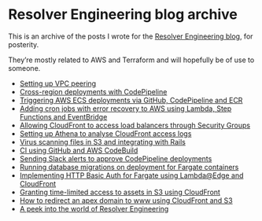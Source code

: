 # Resolver Engineering blog archive

This is an archive of the posts I wrote for the [Resolver Engineering blog](https://engineering.resolvergroup.com/), for posterity.

They’re mostly related to AWS and Terraform and will hopefully be of use to someone.

- [Setting up VPC peering](posts/setting-up-vpc-peering.md)
- [Cross-region deployments with CodePipeline](posts/cross-region-deployments-with-codepipeline.md)
- [Triggering AWS ECS deployments via GitHub, CodePipeline and ECR](posts/triggering-aws-ecs-deployments-via-github-codepipeline-and-ecr.md)
- [Adding cron jobs with error recovery to AWS using Lambda, Step Functions and EventBridge](posts/adding-cron-jobs-with-error-recovery-to-aws-using-lambda-step-functions-and-eventbridge.md)
- [Allowing CloudFront to access load balancers through Security Groups](posts/allowing-cloudfront-to-access-load-balancers-through-security-groups.md)
- [Setting up Athena to analyse CloudFront access logs](posts/setting-up-athena-to-analyse-cloudfront-access-logs.md)
- [Virus scanning files in S3 and integrating with Rails](posts/virus-scanning-files-in-s3-and-integrating-with-rails.md)
- [CI using GitHub and AWS CodeBuild](posts/ci-using-github-and-aws-codebuild.md)
- [Sending Slack alerts to approve CodePipeline deployments](posts/sending-slack-alerts-to-approve-codepipeline-deployments.md)
- [Running database migrations on deployment for Fargate containers](posts/running-database-migrations-on-deployment-for-fargate-containers.md)
- [Implementing HTTP Basic Auth for Fargate using Lambda@Edge and CloudFront](posts/implementing-http-basic-auth-for-fargate-using-lambda-edge-and-cloudfront.md)
- [Granting time-limited access to assets in S3 using CloudFront](posts/granting-time-limited-access-to-assets-in-s3-using-cloudfront.md)
- [How to redirect an apex domain to www using CloudFront and S3](posts/how-to-redirect-an-apex-domain-to-www-using-cloudfront-and-s3.md)
- [A peek into the world of Resolver Engineering](posts/a-peek-into-the-world-of-resolver-engineering.md)
